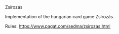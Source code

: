 Zsírozás

Implementation of the hungarian card game Zsírozás.

Rules:
https://www.pagat.com/sedma/zsirozas.html
